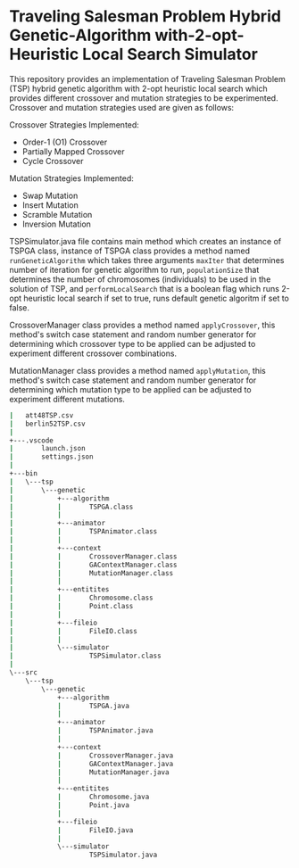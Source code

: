 # Traveling Salesman Problem Hybrid Genetic-Algorithm with-2-opt-Heuristic Local Search Simulator

This repository provides an implementation of Traveling Salesman Problem (TSP) hybrid genetic algorithm
with 2-opt heuristic local search which provides different crossover and mutation strategies to be experimented.
Crossover and mutation strategies used are given as follows:

Crossover Strategies Implemented:
- Order-1 (O1) Crossover
- Partially Mapped Crossover
- Cycle Crossover

Mutation Strategies Implemented:
- Swap Mutation
- Insert Mutation
- Scramble Mutation
- Inversion Mutation

TSPSimulator.java file contains main method which creates an instance of TSPGA class, 
instance of TSPGA class provides a method named `runGeneticAlgorithm` which takes three arguments 
`maxIter` that determines number of iteration for genetic algorithm to run, `populationSize` that 
determines the number of chromosomes (individuals) to be used in the solution of TSP, and `performLocalSearch`
that is a boolean flag which runs 2-opt heuristic local search if set to true, runs default genetic algoritm 
if set to false.

CrossoverManager class provides a method named `applyCrossover`, this method's switch case statement and 
random number generator for determining which crossover type to be applied can be adjusted to experiment 
different crossover combinations.


MutationManager class provides a method named `applyMutation`, this method's switch case statement and 
random number generator for determining which mutation type to be applied can be adjusted to experiment 
different mutations.


```bash
|   att48TSP.csv  
|   berlin52TSP.csv  
|  
+---.vscode  
|       launch.json  
|       settings.json  
|  
+---bin  
|   \---tsp  
|       \---genetic  
|           +---algorithm  
|           |       TSPGA.class  
|           |  
|           +---animator  
|           |       TSPAnimator.class  
|           |  
|           +---context  
|           |       CrossoverManager.class  
|           |       GAContextManager.class  
|           |       MutationManager.class  
|           |  
|           +---entitites  
|           |       Chromosome.class  
|           |       Point.class  
|           |  
|           +---fileio  
|           |       FileIO.class  
|           |  
|           \---simulator  
|                   TSPSimulator.class  
|  
\---src  
    \---tsp  
        \---genetic  
            +---algorithm  
            |       TSPGA.java  
            |  
            +---animator  
            |       TSPAnimator.java  
            |  
            +---context  
            |       CrossoverManager.java  
            |       GAContextManager.java  
            |       MutationManager.java  
            |  
            +---entitites  
            |       Chromosome.java  
            |       Point.java  
            |  
            +---fileio  
            |       FileIO.java  
            |  
            \---simulator  
                    TSPSimulator.java  
```
